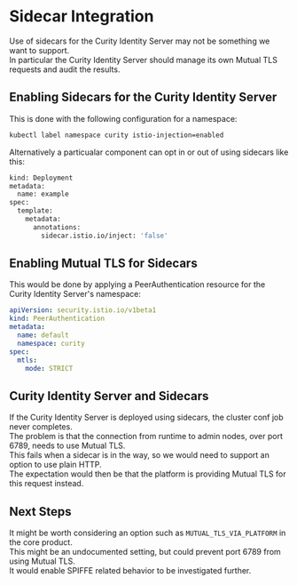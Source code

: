 # Sidecar Integration

Use of sidecars for the Curity Identity Server may not be something we want to support.\
In particular the Curity Identity Server should manage its own Mutual TLS requests and audit the results.

## Enabling Sidecars for the Curity Identity Server

This is done with the following configuration for a namespace:

```bash
kubectl label namespace curity istio-injection=enabled
```

Alternatively a particualar component can opt in or out of using sidecars like this:

```bash
kind: Deployment
metadata:
  name: example
spec:
  template:
    metadata:
      annotations:
        sidecar.istio.io/inject: 'false'
```

## Enabling Mutual TLS for Sidecars

This would be done by applying a PeerAuthentication resource for the Curity Identity Server's namespace:

```yaml
apiVersion: security.istio.io/v1beta1
kind: PeerAuthentication
metadata:
  name: default
  namespace: curity
spec:
  mtls:
    mode: STRICT
```

## Curity Identity Server and Sidecars

If the Curity Identity Server is deployed using sidecars, the cluster conf job never completes.\
The problem is that the connection from runtime to admin nodes, over port 6789, needs to use Mutual TLS.\
This fails when a sidecar is in the way, so we would need to support an option to use plain HTTP.\
The expectation would then be that the platform is providing Mutual TLS for this request instead.

## Next Steps

It might be worth considering an option such as `MUTUAL_TLS_VIA_PLATFORM` in the core product.\
This might be an undocumented setting, but could prevent port 6789 from using Mutual TLS.\
It would enable SPIFFE related behavior to be investigated further.
